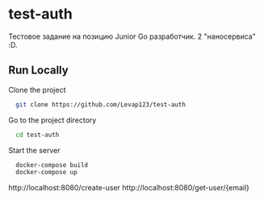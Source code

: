
# test-auth

Тестовое задание на позицию Junior Go разработчик. 2 "наносервиса" :D.




## Run Locally

Clone the project

```bash
  git clone https://github.com/Levap123/test-auth
```

Go to the project directory

```bash
  cd test-auth
```

Start the server

```bash
  docker-compose build
  docker-compose up
```
http://localhost:8080/create-user 
http://localhost:8080/get-user/{email}

